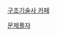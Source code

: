 [구조기술사 카페](https://cafe.naver.com/sibumkim?iframe_url=/MyCafeIntro.nhn%3Fclubid=28147303)


[문제풀자](https://blog.naver.com/myidx2015/223309006261)